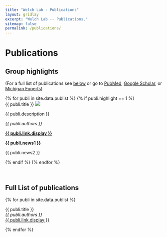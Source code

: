 ```yaml
---
title: "Welch Lab - Publications"
layout: gridlay
excerpt: "Welch Lab -- Publications."
sitemap: false
permalink: /publications/
---
```



# Publications

## Group highlights

(For a full list of publications see [below](#full-list-of-publications) or go to [PubMed](https://pubmed.ncbi.nlm.nih.gov/?term=welch%2C+joshua+D&sort=pubdate), [Google Scholar](https://scholar.google.com/citations?user=T0lZoYgAAAAJ&hl=en), or [Michigan Experts](https://experts.umich.edu/discover/experts_publication?and_facet_profiles_author=5597))

<div class="row">
{% for publi in site.data.publist %}
{% if publi.highlight == 1 %}

<div class="col-sm-6 clearfix">
 <div class="card">
  <pubtit>{{ publi.title }}</pubtit>
  <img src="{{ site.url }}{{ site.baseurl }}/images/pubpic/{{ publi.image }}" class="img-fluid float-left d-block w-33" />
  <p>{{ publi.description }}</p>
  <p><em>{{ publi.authors }}</em></p>
  <p><strong><a href="{{ publi.link.url }}">{{ publi.link.display }}</a></strong></p>
  <p class="text-danger"><strong> {{ publi.news1 }}</strong></p>
  <p> {{ publi.news2 }}</p>
 </div>
</div>

{% endif %}
{% endfor %}
</div>

<p> &nbsp; </p>

## Full List of publications

{% for publi in site.data.publist %}

  {{ publi.title }} <br />
  <em>{{ publi.authors }} </em><br /><a href="{{ publi.link.url }}">{{ publi.link.display }}</a>

{% endfor %}

